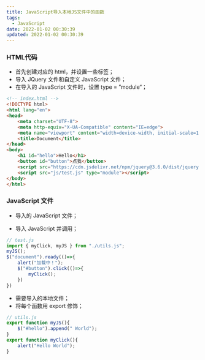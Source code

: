 ```yaml
---
title: JavaScript导入本地JS文件中的函数
tags:
  - JavaScript
date: 2022-01-02 00:30:39
updated: 2022-01-02 00:30:39
---
```


### HTML代码

* 首先创建对应的 html，并设置一些标签；
* 导入 JQuery 文件和自定义 JavaScript 文件；
* 在导入的 JavaScript 文件时，设置 type = ”module“；

```html
<!-- index.html -->
<!DOCTYPE html>
<html lang="en">
<head>
    <meta charset="UTF-8">
    <meta http-equiv="X-UA-Compatible" content="IE=edge">
    <meta name="viewport" content="width=device-width, initial-scale=1.0">
    <title>Document</title>
</head>
<body>
    <h1 id="hello">Hello</h1>
    <button id="button">点我</button>
    <script src="https://cdn.jsdelivr.net/npm/jquery@3.6.0/dist/jquery.min.js"></script>
    <script src="js/test.js" type="module"></script>
</body>
</html>
```



### JavaScript 文件

* 导入的 JavaScript 文件；

* 导入 JavaScript 并调用；

```javascript
// test.js
import { myClick, myJS } from "./utils.js";
myJS();
$("document").ready(()=>{
    alert("加载中！");
    $("#button").click(()=>{
        myClick();
    })
})
```

* 需要导入的本地文件；
* 将每个函数用 export 修饰；

```javascript
// utils.js
export function myJS(){
    $("#hello").append(" World");
}
export function myClick(){
    alert("Hello World");
}
```
